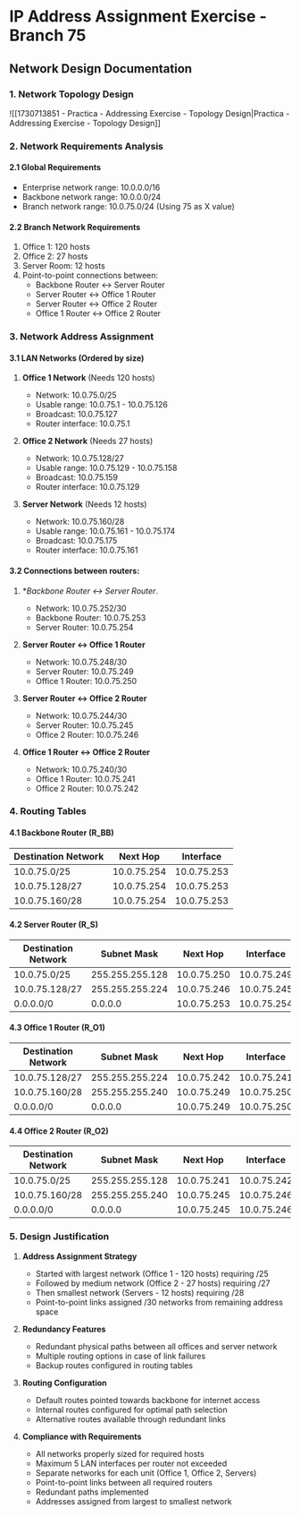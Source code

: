 # IP Address Assignment Exercise - Branch 75
## Network Design Documentation

### 1. Network Topology Design

![[1730713851 - Practica - Addressing Exercise - Topology Design|Practica - Addressing Exercise - Topology Design]]
### 2. Network Requirements Analysis

#### 2.1 Global Requirements
- Enterprise network range: 10.0.0.0/16
- Backbone network range: 10.0.0.0/24
- Branch network range: 10.0.75.0/24 (Using 75 as X value)

#### 2.2 Branch Network Requirements
1. Office 1: 120 hosts
2. Office 2: 27 hosts
3. Server Room: 12 hosts
4. Point-to-point connections between:
   - Backbone Router ↔ Server Router
   - Server Router ↔ Office 1 Router
   - Server Router ↔ Office 2 Router
   - Office 1 Router ↔ Office 2 Router

### 3. Network Address Assignment

#### 3.1 LAN Networks (Ordered by size)

1. **Office 1 Network** (Needs 120 hosts)
   - Network: 10.0.75.0/25
   - Usable range: 10.0.75.1 - 10.0.75.126
   - Broadcast: 10.0.75.127
   - Router interface: 10.0.75.1

2. **Office 2 Network** (Needs 27 hosts)
   - Network: 10.0.75.128/27
   - Usable range: 10.0.75.129 - 10.0.75.158
   - Broadcast: 10.0.75.159
   - Router interface: 10.0.75.129

3. **Server Network** (Needs 12 hosts)
   - Network: 10.0.75.160/28
   - Usable range: 10.0.75.161 - 10.0.75.174
   - Broadcast: 10.0.75.175
   - Router interface: 10.0.75.161

#### 3.2 Connections between routers:

1. **Backbone Router $\leftrightarrow$ Server Router*. 
   - Network: 10.0.75.252/30
   - Backbone Router: 10.0.75.253
   - Server Router: 10.0.75.254

3. **Server Router $\leftrightarrow$ Office 1 Router**
   - Network: 10.0.75.248/30
   - Server Router: 10.0.75.249
   - Office 1 Router: 10.0.75.250

4. **Server Router $\leftrightarrow$ Office 2 Router**
   - Network: 10.0.75.244/30
   - Server Router: 10.0.75.245
   - Office 2 Router: 10.0.75.246

5. **Office 1 Router $\leftrightarrow$ Office 2 Router**
   - Network: 10.0.75.240/30
   - Office 1 Router: 10.0.75.241
   - Office 2 Router: 10.0.75.242

### 4. Routing Tables

#### 4.1 Backbone Router (R_BB)

| Destination Network | Next Hop    | Interface   |
| ------------------- | ----------- | ----------- |
| 10.0.75.0/25        | 10.0.75.254 | 10.0.75.253 |
| 10.0.75.128/27      | 10.0.75.254 | 10.0.75.253 |
| 10.0.75.160/28      | 10.0.75.254 | 10.0.75.253 |

#### 4.2 Server Router (R_S)

| Destination Network | Subnet Mask | Next Hop      | Interface    |
|--------------------|-------------|---------------|--------------|
| 10.0.75.0/25      | 255.255.255.128 | 10.0.75.250 | 10.0.75.249 |
| 10.0.75.128/27    | 255.255.255.224 | 10.0.75.246 | 10.0.75.245 |
| 0.0.0.0/0         | 0.0.0.0     | 10.0.75.253 | 10.0.75.254 |

#### 4.3 Office 1 Router (R_O1)

| Destination Network | Subnet Mask | Next Hop      | Interface    |
|--------------------|-------------|---------------|--------------|
| 10.0.75.128/27    | 255.255.255.224 | 10.0.75.242 | 10.0.75.241 |
| 10.0.75.160/28    | 255.255.255.240 | 10.0.75.249 | 10.0.75.250 |
| 0.0.0.0/0         | 0.0.0.0     | 10.0.75.249 | 10.0.75.250 |

#### 4.4 Office 2 Router (R_O2)

| Destination Network | Subnet Mask | Next Hop      | Interface    |
|--------------------|-------------|---------------|--------------|
| 10.0.75.0/25      | 255.255.255.128 | 10.0.75.241 | 10.0.75.242 |
| 10.0.75.160/28    | 255.255.255.240 | 10.0.75.245 | 10.0.75.246 |
| 0.0.0.0/0         | 0.0.0.0     | 10.0.75.245 | 10.0.75.246 |

### 5. Design Justification

1. **Address Assignment Strategy**
   - Started with largest network (Office 1 - 120 hosts) requiring /25
   - Followed by medium network (Office 2 - 27 hosts) requiring /27
   - Then smallest network (Servers - 12 hosts) requiring /28
   - Point-to-point links assigned /30 networks from remaining address space

2. **Redundancy Features**
   - Redundant physical paths between all offices and server network
   - Multiple routing options in case of link failures
   - Backup routes configured in routing tables

3. **Routing Configuration**
   - Default routes pointed towards backbone for internet access
   - Internal routes configured for optimal path selection
   - Alternative routes available through redundant links

4. **Compliance with Requirements**
   - All networks properly sized for required hosts
   - Maximum 5 LAN interfaces per router not exceeded
   - Separate networks for each unit (Office 1, Office 2, Servers)
   - Point-to-point links between all required routers
   - Redundant paths implemented
   - Addresses assigned from largest to smallest network
